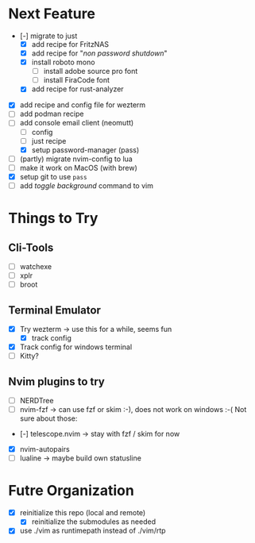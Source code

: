 # Next Feature
+ [-] migrate to just
  + [x] add recipe for FritzNAS
  + [x] add recipe for "_non password shutdown_"
  + [x] install roboto mono
    + [ ] install adobe source pro font
    + [ ] install FiraCode font
  + [x] add recipe for rust-analyzer
+ [x] add recipe and config file for wezterm
+ [ ] add podman recipe
+ [ ] add console email client (neomutt)
  + [ ] config
  + [ ] just recipe
  + [x] setup password-manager (pass)
+ [ ] (partly) migrate nvim-config to lua
+ [ ] make it work on MacOS (with brew)
+ [x] setup git to use `pass`
+ [ ] add _toggle background_ command to vim

# Things to Try
## Cli-Tools
+ [ ] watchexe
+ [ ] xplr
+ [ ] broot

## Terminal Emulator
+ [x] Try wezterm -> use this for a while, seems fun
  + [x] track config
+ [x] Track config for windows terminal
+ [ ] Kitty?

## Nvim plugins to try
+ [ ] NERDTree
+ [ ] nvim-fzf -> can use fzf or skim :-), does not work on windows :-(
Not sure about those:
+ [-] telescope.nvim -> stay with fzf / skim for now
+ [x] nvim-autopairs
+ [ ] lualine -> maybe build own statusline

# Futre Organization
+ [x] reinitialize this repo (local and remote)
	+ [x] reinitialize the submodules as needed
+ [x] use ./vim as runtimepath instead of ./vim/rtp

